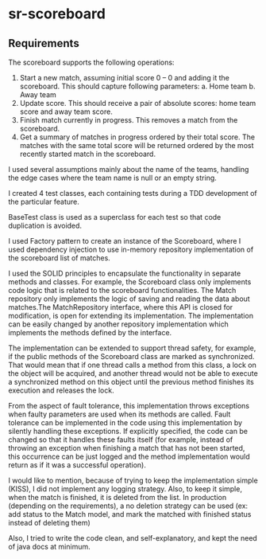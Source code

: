 # sr-scoreboard

## Requirements
The scoreboard supports the following operations:
1. Start a new match, assuming initial score 0 – 0 and adding it the scoreboard.
   This should capture following parameters:
   a. Home team
   b. Away team
2. Update score. This should receive a pair of absolute scores: home team score and away
   team score.
3. Finish match currently in progress. This removes a match from the scoreboard.
4. Get a summary of matches in progress ordered by their total score. The matches with the
   same total score will be returned ordered by the most recently started match in the
   scoreboard. 


I used several assumptions mainly about the name of the teams, handling the edge cases where the team name is null or 
an empty string.   

I created 4 test classes, each containing tests during a TDD development of the particular feature.

BaseTest class is used as a superclass for each test so that code duplication is avoided.

I used Factory pattern to create an instance of the Scoreboard, where I used dependency injection to use in-memory
repository implementation of the scoreboard list of matches.

I used the SOLID principles to encapsulate the functionality in separate methods and classes. For example, the 
Scoreboard class only implements code logic that is related to the scoreboard functionalities. The Match
repository only implements the logic of saving and reading the data about matches.The MatchRepository interface, 
where this API is closed for modification, is open for extending its implementation. The implementation can be easily
changed by another repository implementation which implements the methods defined by the interface.

The implementation can be extended to support thread safety, for example, if the public methods of the Scoreboard class
are marked as synchronized. That would mean that if one thread calls a method from this class, a lock on the object 
will be acquired, and another thread would not be able to execute a synchronized method on this object until the previous
method finishes its execution and releases the lock.

From the aspect of fault tolerance, this implementation throws exceptions when faulty parameters are used when its
methods are called. Fault tolerance can be implemented in the code using this implementation by silently handling these
exceptions. If explicitly specified, the code can be changed so that it handles these faults itself (for example, 
instead of throwing an exception when finishing a match that has not been started, this occurrence can be just logged and
the method implementation would return as if it was a successful operation).

I would like to mention, because of trying to keep the implementation simple (KISS), I did not implement any 
logging strategy. Also, to keep it simple, when the match is finished, it is deleted from the list.
In production (depending on the requirements), a no deletion strategy can be used 
(ex: add status to the Match model, and mark the matched with finished status instead 
of deleting them)

Also, I tried to write the code clean, and self-explanatory, and kept the need of java docs
at minimum.



